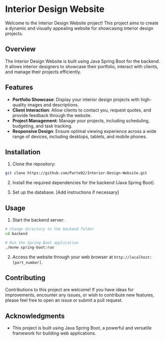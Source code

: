 

# Interior Design Website

Welcome to the Interior Design Website project! This project aims to create a dynamic and visually appealing website for showcasing interior design projects.

## Overview

The Interior Design Website is built using Java Spring Boot for the backend. It allows interior designers to showcase their portfolio, interact with clients, and manage their projects efficiently.

## Features

- **Portfolio Showcase**: Display your interior design projects with high-quality images and descriptions.
- **Client Interaction**: Allow clients to contact you, request quotes, and provide feedback through the website.
- **Project Management**: Manage your projects, including scheduling, budgeting, and task tracking.
- **Responsive Design**: Ensure optimal viewing experience across a wide range of devices, including desktops, tablets, and mobile phones.

## Installation

1. Clone the repository:

```bash
git clone https://github.com/Parte02/Interior-Design-Website.git
```

2. Install the required dependencies for the backend (Java Spring Boot).

3. Set up the database. [Add instructions if necessary]

## Usage

1. Start the backend server:

```bash
# Change directory to the backend folder
cd backend

# Run the Spring Boot application
./mvnw spring-boot:run
```

2. Access the website through your web browser at `http://localhost:[port_number]`.

## Contributing

Contributions to this project are welcome! If you have ideas for improvements, encounter any issues, or wish to contribute new features, please feel free to open an issue or submit a pull request.

## Acknowledgments

- This project is built using Java Spring Boot, a powerful and versatile framework for building web applications.
